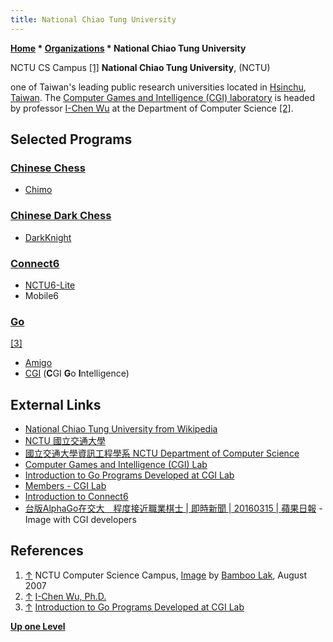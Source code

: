 ```yaml
---
title: National Chiao Tung University
---
```

**[Home](Home "Home") \* [Organizations](Organizations "Organizations") \* National Chiao Tung University**



 [](https://en.wikipedia.org/wiki/File:Yes_NCTU_computer_science_2.JPG) NCTU CS Campus <a id="cite-note-1" href="#cite-ref-1">[1]</a> 
**National Chiao Tung University**, (NCTU)  

one of Taiwan's leading public research universities located in [Hsinchu](https://en.wikipedia.org/wiki/Hsinchu), [Taiwan](https://en.wikipedia.org/wiki/Taiwan). The [Computer Games and Intelligence (CGI) laboratory](#cgi) is headed by professor [I-Chen Wu](I-Chen_Wu "I-Chen Wu") at the Department of Computer Science <a id="cite-note-2" href="#cite-ref-2">[2]</a>. 



## Selected Programs


### [Chinese Chess](Chinese_Chess "Chinese Chess")


* [Chimo](index.php?title=Chimo&action=edit&redlink=1 "Chimo (page does not exist)")


### [Chinese Dark Chess](Chinese_Dark_Chess "Chinese Dark Chess")


* [DarkKnight](https://www.game-ai-forum.org/icga-tournaments/program.php?id=743)


### [Connect6](Connect6 "Connect6")


* [NCTU6-Lite](https://www.game-ai-forum.org/icga-tournaments/program.php?id=585)
* Mobile6


### [Go](Go "Go")


<a id="cite-note-3" href="#cite-ref-3">[3]</a>



* [Amigo](https://www.game-ai-forum.org/icga-tournaments/program.php?id=624)
* [CGI](https://www.game-ai-forum.org/icga-tournaments/program.php?id=800) (**C**GI **G**o **I**ntelligence)


## External Links


* [National Chiao Tung University from Wikipedia](https://en.wikipedia.org/wiki/National_Chiao_Tung_University)
* [NCTU 國立交通大學](http://www.nctu.edu.tw/)
* [國立交通大學資訊工程學系 NCTU Department of Computer Science](http://www.cs.nctu.edu.tw/cswebsite/)
* [Computer Games and Intelligence (CGI) Lab](http://www.aigames.nctu.edu.tw/)
* [Introduction to Go Programs Developed at CGI Lab](http://aigames.nctu.edu.tw/~icwu/aigames/CGI.html)
* [Members - CGI Lab](http://www.aigames.nctu.edu.tw/members)
* [Introduction to Connect6](http://java.csie.nctu.edu.tw/~icwu/connect6/connect6.html)
* [台版AlphaGo在交大　程度接近職業棋士 | 即時新聞 | 20160315 | 蘋果日報](http://www.appledaily.com.tw/realtimenews/article/new/20160315/816708/) - Image with CGI developers


## References


1. <a id="cite-ref-1" href="#cite-note-1">↑</a> NCTU Computer Science Campus, [Image](https://en.wikipedia.org/wiki/File:Yes_NCTU_computer_science_2.JPG) by [Bamboo Lak](https://en.wikipedia.org/wiki/User:Bamboo_Lake), August 2007
2. <a id="cite-ref-2" href="#cite-note-2">↑</a> [I-Chen Wu, Ph.D.](http://aigames.nctu.edu.tw/~icwu/)
3. <a id="cite-ref-3" href="#cite-note-3">↑</a> [Introduction to Go Programs Developed at CGI Lab](http://aigames.nctu.edu.tw/~icwu/aigames/CGI.html)

**[Up one Level](Organizations "Organizations")**







 
